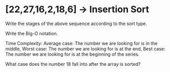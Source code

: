 # [22,27,16,2,18,6] -> Insertion Sort

Write the stages of the above sequence according to the sort type.

Write the Big-O notation.

Time Complexity: Average case: The number we are looking for is in the middle, Worst case: The number we are looking for is at the end, Best case: The number we are looking for is at the beginning of the series.

What case does the number 18 fall into after the array is sorted? 
